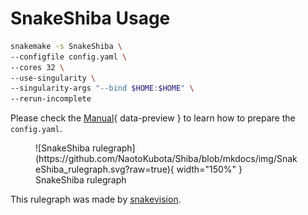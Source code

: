 # SnakeShiba Usage

``` bash
snakemake -s SnakeShiba \
--configfile config.yaml \
--cores 32 \
--use-singularity \
--singularity-args "--bind $HOME:$HOME" \
--rerun-incomplete
```

Please check the [Manual](../manual/diff_splicing_bulk.md/#1-prepare-inputs_1){ data-preview } to learn how to prepare the `config.yaml`.

<figure markdown="span">
	![SnakeShiba rulegraph](https://github.com/NaotoKubota/Shiba/blob/mkdocs/img/SnakeShiba_rulegraph.svg?raw=true){ width="150%" }
	<figcaption>SnakeShiba rulegraph</figcaption>
</figure>

This rulegraph was made by [snakevision](https://github.com/OpenOmics/snakevision).
